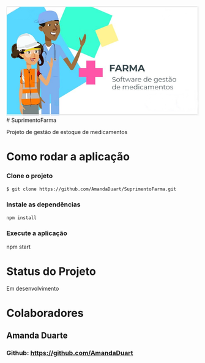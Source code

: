 
<center>
  <img src="https://github.com/AmandaDuart/SuprimentoFarma/blob/main/src/public/img/logo.jpg" width="900"></img>
</center>  
# SuprimentoFarma

Projeto de gestão de estoque de medicamentos

# Como rodar a aplicação

### Clone o projeto
```
$ git clone https://github.com/AmandaDuart/SuprimentoFarma.git
```
### Instale as dependências
 ```
 npm install
 
```
### Execute a aplicação
 npm start

# Status do Projeto

Em desenvolvimento

# Colaboradores

## Amanda Duarte
### Github: https://github.com/AmandaDuart

